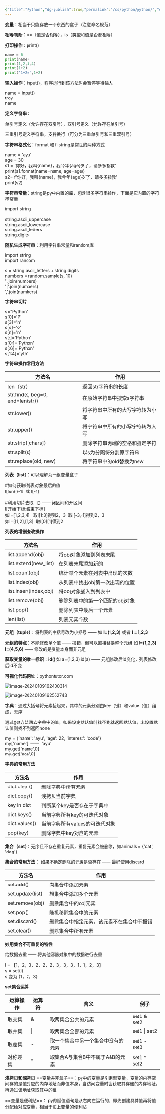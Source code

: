 ```yaml
---
{"title":"Python","dg-publish":true,"permalink":"/cs/python/python/","dgPassFrontmatter":true}
---
```


**变量**：相当于只能存放一个东西的盒子（注意命名规范）

**相等判断**：\==（值是否相等），is（类型和值是否都相等）

**打印操作**：print()
```python
name = 6  
print(name)  
print(1,2,3,4)  
print(1+2)  
print('1+2=',1+2)
```

**输入操作**：input()，程序运行到该方法时会暂停等待输入

name = input()  
troy  
name

**定义字符串**：

单引号定义（允许存在双引号），双引号定义（允许存在单引号）

三重引号定义字符串，支持换行（可分为三重单引号和三重双引号）

**字符串格式化**：format 和 f-string是常见的两种方式

name = 'ayu'  
age = 30  
s1 = '你好，我叫{name}，我今年{age}岁了，请多多指教'  
print(s1.format(name=name, age=age))  
s2= f'你好，我叫{name}，我今年{age}岁了，请多多指教'  
print(s2)

**字符串常量**：string是py中内置的库，包含很多字符串操作，下面是它内置的字符串常量

import string  
​  
string.ascii_uppercase  
string.ascii_lowercase  
string.ascii_letters  
string.digits

**随机生成字符串**：利用字符串常量和random库

import string  
import random  
​  
s = string.ascii_letters + string.digits  
numbers = random.sample(s, 10)  
''.join(numbers)  
'|'.join(numbers)  
','.join(numbers)

**字符串切片**

s="Python"  
s[0]='P'  
s[3]='h'  
s[o]='o'  
s[n]='n'  
s[:]='Python'  
s[0:]='Python'  
s[:6]='Python'  
s[1:4]='yth'

**字符串操作常用方法**

|方法名|作用|
|---|---|
|len（str）|返回str字符串的长度|
|str.find(s, beg=0, end=len(str))|在原始字符串中搜索s字符串|
|str.lower()|将字符串中所有的大写字符转为小写|
|str.upper()|将字符串中所有的小写字符转为大写|
|str.strip([chars])|删除字符串两端的空格和指定字符|
|str.split(s)|以s为分隔符分割原字符串|
|str.replace(old, new)|将字符串中的old替换为new|

**列表（list）**：可以理解为一组变量盒子

#如何获取l列表对象最后的值  
l[len(l)-1]  或 l[-1]  
​  
#利用切片去取 【) —— 闭区间和开区间  
l[开始下标:结束下标]   
如l=[1,2,3,4]   取l[1:3]得到2，3  取l[-3,-1]得到2，3  
如l=[[1,2],[1,3]  取l[0][1]得到2

**列表的增删查改操作**

|方法名|作用|
|---|---|
|list.append(obj)|将obj对象添加到列表末尾|
|list.extend(new_list)|在列表末尾添加新的|
|list.count(obj)|统计某个元素在列表中出现的次数|
|list.index(obj)|从列表中找出obj第一次出现的位置|
|list.insert(index,obj)|将obj对象插入到列表中|
|list.remove(obj)|删除列表中的第一个匹配的obj对象|
|list.pop()|删除列表中最后一个元素|
|len(list)|列表元素个数|

**元组（tuple）**：将列表的中括号改为小括号 —— 如 **l=(1,2,3)** 或者 **l = 1,2,3**

**元组的特点**：不能修改单个值 —— 报错，但可以直接替换整个元组 如 **l=(1,2,3) l=(4,5,6)** —— 修改的是变量本身而非元组

**获取变量的唯一标识**：**id()** 如 a=(1,2,3) id(a) —— 元组修改后id变化，列表修改后id不变

**可视化代码网址**：pythontutor.com

![image-20240109162400314](file:///D:/%E7%99%BE%E5%BA%A6%E4%BA%91/CS/%E6%A2%81%E5%8D%8E%E7%9A%84%E7%BC%96%E7%A8%8B%E4%B8%96%E7%95%8C/Python/%E5%BD%AD%E6%B6%9BPython%E7%88%AC%E8%99%AB%E8%AE%AD%E7%BB%83%E8%90%A5.assets/image-20240109162400314.png?lastModify=1704948436)

![image-20240109162552743](file:///D:/%E7%99%BE%E5%BA%A6%E4%BA%91/CS/%E6%A2%81%E5%8D%8E%E7%9A%84%E7%BC%96%E7%A8%8B%E4%B8%96%E7%95%8C/Python/%E5%BD%AD%E6%B6%9BPython%E7%88%AC%E8%99%AB%E8%AE%AD%E7%BB%83%E8%90%A5.assets/image-20240109162552743.png?lastModify=1704948436)

**字典**：通过大括号将元素括起来，其中的元素分别由key（键）和value（值）组成，无序

通过get方法回去字典中的值，如果设定默认值时找不到就返回默认值，未设置默认值则找不到返回none

my = {’name': 'ayu', 'age': 22, 'interest': 'code'}  
my['name']  ——  ‘ayu’  
my.get['name',0]  
my.get['aaa',0]      

**字典的常用方法**

|方法名|作用|
|---|---|
|dict.clear()|删除字典中所有元素|
|dict.copy()|浅拷贝当前字典|
|key in dict|判断某个key是否存在于字典中|
|dict.keys()|当前字典所有key的可迭代对象|
|dict.values()|当前字典所有values的可迭代对象|
|pop(key)|删除字典中key对应的元素|

**集合（set）**：无序且不存在重复元素，重复元素会被删除，如animals = {'cat', 'dog'}

**集合的常用方法**：
如果不确定删除的元素是否存在 —— 最好使用discard

|方法名|作用|
|---|---|
|set.add()|向集合中添加元素|
|set.update(list)|想集合中添加多个元素|
|set.remove(obj)|删除集合中的obj元素|
|set.pop()|随机移除集合中的元素|
|set.discard()|删除集合中指定元素，该元素不在集合中不报错|
|set.clear()|删除集合中所有元素|

**妙用集合不可重复的特性**

给数据去重 —— 将其他容器对象中的数据进行去重

l = 【1，2，3，2，2，2，3，3，3，1，1，2，3】  
s = set(l)  
s 变为 {1，2，3}

**set集合运算**

|运算操作|运算符|含义|例子|
|---|---|---|---|
|取交集|&|取两集合公共的元素|set1 & set2|
|取并集|\||取两集合全部的元素|set1 \| set2|
|取差集|-|取一个集合中另一个集合中没有的元素|set1 - set2|
|对称差集|^|取集合A与集合B中不属于A&B的元素|set1 ^ set2|

**浅拷贝和深拷贝**
==变量并非盒子==：py中的变量是引用型变量，变量的内存空间存的是值对应的内存地址而非值本身，当访问变量时会获取其存储的内存地址，再通过该地址获取其中的值

==变量是便利贴==： py的赋值语句是从右向左运行的，即先创建具体值再将值分配给对应变量，相当于贴上变量的便利贴